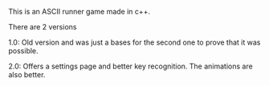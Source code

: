 This is an ASCII runner game made in c++. 

There are 2 versions

1.0:
  Old version and was just a bases for the second one to prove that it was possible. 
  
2.0:
  Offers a settings page and better key recognition. The animations are also better.
